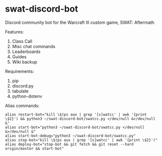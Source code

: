 # swat-discord-bot
Discord community bot for the Warcraft III custom game, SWAT: Aftermath

Features:
1. Class Call
2. Misc chat commands
3. Leaderboards
4. Guides
5. Wiki backup

Requirements:
1. pip
2. discord.py
3. tabulate
4. python-dotenv

Alias commands:
```
alias restart-bot="kill \$(ps aux | grep '[s]watcc' | awk '{print \$2}') && python3 ~/swat-discord-bot/swatcc.py </dev/null &>/dev/null &"
alias start-bot="python3 ~/swat-discord-bot/swatcc.py </dev/null &>/dev/null &"
alias start-bot-debug="python3 ~/swat-discord-bot/swatcc.py"
alias stop-bot="kill \$(ps aux | grep '[s]watcc' | awk '{print \$2}')"
alias deploy-bot="stop-bot && git fetch && git reset --hard origin/master && start-bot"
```
